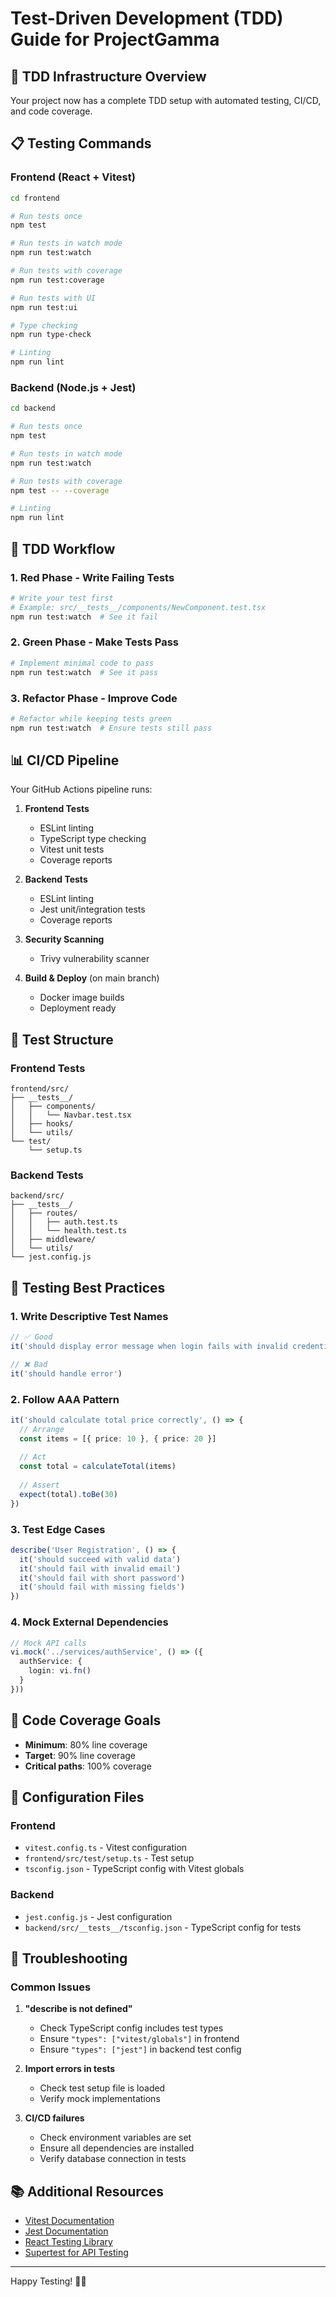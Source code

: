 # Test-Driven Development (TDD) Guide for ProjectGamma

## 🚀 TDD Infrastructure Overview

Your project now has a complete TDD setup with automated testing, CI/CD, and code coverage.

## 📋 Testing Commands

### Frontend (React + Vitest)
```bash
cd frontend

# Run tests once
npm test

# Run tests in watch mode
npm run test:watch

# Run tests with coverage
npm run test:coverage

# Run tests with UI
npm run test:ui

# Type checking
npm run type-check

# Linting
npm run lint
```

### Backend (Node.js + Jest)
```bash
cd backend

# Run tests once
npm test

# Run tests in watch mode
npm run test:watch

# Run tests with coverage
npm test -- --coverage

# Linting
npm run lint
```

## 🔄 TDD Workflow

### 1. **Red Phase** - Write Failing Tests
```bash
# Write your test first
# Example: src/__tests__/components/NewComponent.test.tsx
npm run test:watch  # See it fail
```

### 2. **Green Phase** - Make Tests Pass
```bash
# Implement minimal code to pass
npm run test:watch  # See it pass
```

### 3. **Refactor Phase** - Improve Code
```bash
# Refactor while keeping tests green
npm run test:watch  # Ensure tests still pass
```

## 📊 CI/CD Pipeline

Your GitHub Actions pipeline runs:

1. **Frontend Tests**
   - ESLint linting
   - TypeScript type checking
   - Vitest unit tests
   - Coverage reports

2. **Backend Tests**
   - ESLint linting
   - Jest unit/integration tests
   - Coverage reports

3. **Security Scanning**
   - Trivy vulnerability scanner

4. **Build & Deploy** (on main branch)
   - Docker image builds
   - Deployment ready

## 🧪 Test Structure

### Frontend Tests
```
frontend/src/
├── __tests__/
│   ├── components/
│   │   └── Navbar.test.tsx
│   ├── hooks/
│   └── utils/
└── test/
    └── setup.ts
```

### Backend Tests
```
backend/src/
├── __tests__/
│   ├── routes/
│   │   ├── auth.test.ts
│   │   └── health.test.ts
│   ├── middleware/
│   └── utils/
└── jest.config.js
```

## 📝 Testing Best Practices

### 1. **Write Descriptive Test Names**
```typescript
// ✅ Good
it('should display error message when login fails with invalid credentials')

// ❌ Bad
it('should handle error')
```

### 2. **Follow AAA Pattern**
```typescript
it('should calculate total price correctly', () => {
  // Arrange
  const items = [{ price: 10 }, { price: 20 }]
  
  // Act
  const total = calculateTotal(items)
  
  // Assert
  expect(total).toBe(30)
})
```

### 3. **Test Edge Cases**
```typescript
describe('User Registration', () => {
  it('should succeed with valid data')
  it('should fail with invalid email')
  it('should fail with short password')
  it('should fail with missing fields')
})
```

### 4. **Mock External Dependencies**
```typescript
// Mock API calls
vi.mock('../services/authService', () => ({
  authService: {
    login: vi.fn()
  }
}))
```

## 🎯 Code Coverage Goals

- **Minimum**: 80% line coverage
- **Target**: 90% line coverage
- **Critical paths**: 100% coverage

## 🔧 Configuration Files

### Frontend
- `vitest.config.ts` - Vitest configuration
- `frontend/src/test/setup.ts` - Test setup
- `tsconfig.json` - TypeScript config with Vitest globals

### Backend
- `jest.config.js` - Jest configuration
- `backend/src/__tests__/tsconfig.json` - TypeScript config for tests

## 🚨 Troubleshooting

### Common Issues

1. **"describe is not defined"**
   - Check TypeScript config includes test types
   - Ensure `"types": ["vitest/globals"]` in frontend
   - Ensure `"types": ["jest"]` in backend test config

2. **Import errors in tests**
   - Check test setup file is loaded
   - Verify mock implementations

3. **CI/CD failures**
   - Check environment variables are set
   - Ensure all dependencies are installed
   - Verify database connection in tests

## 📚 Additional Resources

- [Vitest Documentation](https://vitest.dev/)
- [Jest Documentation](https://jestjs.io/)
- [React Testing Library](https://testing-library.com/docs/react-testing-library/intro/)
- [Supertest for API Testing](https://github.com/ladjs/supertest)

---

Happy Testing! 🧪✨ 